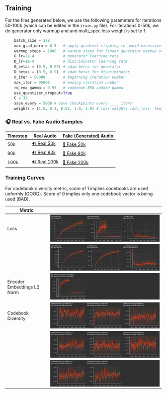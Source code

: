 ## Training

For the files generated below, we use the following parameters for iterations 50-100k (which can be edited in the `train.py` file). For iterations 0-50k, we do generator only warmup and and multi_spec loss weight is set to 1. 

```python
    batch_size = 128
    max_grad_norm = 0.5   # apply gradient clipping to avoid excessively large updates
    warmup_steps = 1000   # warmup steps for linear generator warmup schedule
    G_lr=2e-4             # generator learning rate
    D_lr=1e-4             # discriminator learning rate
    G_betas = (0.9, 0.99) # adam betas for generator
    D_betas = (0.5, 0.9)  # adam betas for discriminator
    n_iter = 50000        # beginning iteration number
    max_iter = 95000      # ending iteration number
    rq_ema_gamma = 0.95   # codebook EMA update gamma
    use_quantizer_dropout=True 
    C = 32
    save_every = 5000 # save checkpoints every ____ iters
    weights = (1.0, 0.1, 0.01, 1.0, 1.0) # loss weights (adv_loss, feat_loss, multi_spec_loss, recon_loss, commit_loss)
```

### 🎧 Real vs. Fake Audio Samples

| Timestep | Real Audio | Fake (Generated) Audio |
|----------|------------|------------------------|
| 50k      | [🔊 Real 50k](media/real_50k.wav) | [🤖 Fake 50k](media/fake_50k.wav) |
| 80k      | [🔊 Real 80k](media/real_80k.wav) | [🤖 Fake 80k](media/fake_80k.wav) |
| 100k     | [🔊 Real 100k](media/real_100k.wav) | [🤖 Fake 100k](media/fake_100k.wav) |

### Training Curves

For codebook diversity metric, score of 1 implies codebooks are used unformly (GOOD). Score of 0 implies only one codebook vector is being used (BAD).

| Metric   |                    | 
|----------|------------------------------|
| Loss  | ![Loss 1](media/loss1.png) |
|       | ![Loss 2](media/loss2.png) |
| Encoder Embeddings L2 Norm| ![Enc 50k](media/enc_norm.png) |
| Codebook Diversity | ![Entropy 1](media/entropy1.png)  |
|                    | ![Entropy 2](media/entropy2.png)  |
|                    | ![Entropy 3](media/entropy3.png)  |




